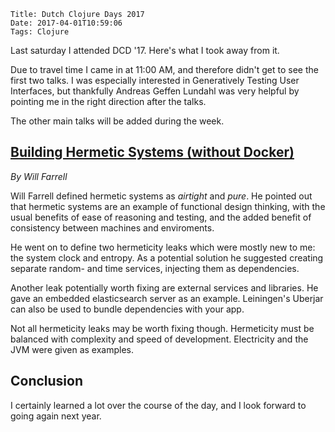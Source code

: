     Title: Dutch Clojure Days 2017
    Date: 2017-04-01T10:59:06
    Tags: Clojure

Last saturday I attended DCD '17.
Here's what I took away from it.

<!-- more -->

Due to travel time I came in at 11:00 AM, and therefore didn't get to see the first two talks. I was especially interested in Generatively Testing User Interfaces, but thankfully Andreas Geffen Lundahl was very helpful by pointing me in the right direction after the talks.

The other main talks will be added during the week.

## [Building Hermetic Systems (without Docker)](https://www.slideshare.net/WilliamFarrell7/building-hermetic-systems-without-docker)
_By Will Farrell_

Will Farrell defined hermetic systems as _airtight_ and _pure_.
He pointed out that hermetic systems are an example of functional design thinking, with the usual benefits of ease of reasoning and testing, and the added benefit of consistency between machines and enviroments.

He went on to define two hermeticity leaks which were mostly new to me: the system clock and entropy.
As a potential solution he suggested creating separate random- and time services, injecting them as dependencies.

Another leak potentially worth fixing are external services and libraries. He gave an embedded elasticsearch server as an example.
Leiningen's Uberjar can also be used to bundle dependencies with your app.  

Not all hermeticity leaks may be worth fixing though. 
Hermeticity must be balanced with complexity and speed of development.
Electricity and the JVM were given as examples.


<!--
## Our Road Trip to Component
_By Marketa Adamova_ 

- Rails rewrite was unnecessary
- Convert piecemeal, using Clojure's strengths
    - jvm
    - data processing (in this case)
- mount: simpler to get started, but no system map


## Using Onyx in anger
_By Simon Belak_ 

- Data is code/code is data
    - Hammock
- Fast feedback and gradual learning curve by supporting local running

## From 0 to prototype using ClojureScript, re-frame and friends.
_By Martin Clausen_ 

- live prototyping can be impressive
- can you still charge as much?
    - "I know how much money this tool will save you"
    - Right/wrong, deal/no deal-->


## Conclusion

I certainly learned a lot over the course of the day, and I look forward to going again next year. 